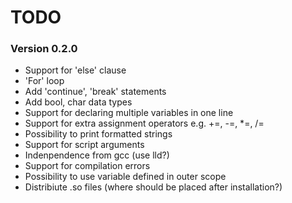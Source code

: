 TODO
=========


### Version 0.2.0

* Support for 'else' clause
* 'For' loop
* Add 'continue', 'break' statements
* Add bool, char data types
* Support for declaring multiple variables in one line
* Support for extra assignment operators e.g. +=, -=, *=, /=
* Possibility to print formatted strings
* Support for script arguments
* Indenpendence from gcc (use lld?)
* Support for compilation errors
* Possibility to use variable defined in outer scope
* Distribiute .so files (where should be placed after installation?)
